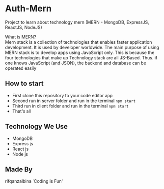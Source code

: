 # Auth-Mern
Project to learn about technology mern (MERN - MongoDB, ExpressJS, ReactJS, NodeJS)

What is MERN? 
<br>
Mern stack is a collection of technologies that enables faster application development. It is used by developer worldwide. The main purpose of using MERN stack is to develop apps using JavaScript only. This is because the four technologies that make up Technology stack are all JS-Based. Thus. if one knows JavaScript (and JSON), the backend and database can be operated easily

## How to start
- First clone this repository to your code editor app
- Second run in server folder and run in the terminal `npm start`
- Third run in client folder  and run in the terminal `npm start`
- That's all 

## Technology We Use
- MongoDB
- Express js
- React js
- Node js

## Made By
rifqanzalbina 'Coding is Fun'
